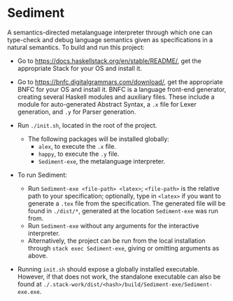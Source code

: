 # Sediment

A semantics-directed metalanguage interpreter through which one can type-check and debug language semantics given as specifications in a natural semantics.
To build and run this project:

- Go to https://docs.haskellstack.org/en/stable/README/, get the appropriate Stack for your OS and install it.

- Go to https://bnfc.digitalgrammars.com/download/, get the appropriate BNFC for your OS and install it. BNFC is a language front-end generator, creating several Haskell modules and auxiliary files. These include a module for auto-generated Abstract Syntax, a `.x` file for Lexer generation, and `.y` for Parser generation.

- Run `./init.sh`, located in the root of the project.
  - The following packages will be installed globally:
    - `alex`, to execute the `.x` file.
    - `happy`, to execute the `.y` file.
    - `Sediment-exe`, the metalanguage interpreter.

- To run Sediment:
  - Run `Sediment-exe <file-path> <latex>`; `<file-path>` is the relative path to your specification; optionally, type in `<latex>` if you want to generate a `.tex` file from the specification. The generated file will be found in `./dist/*`, generated at the location `Sediment-exe` was run from.
  - Run `Sediment-exe` without any arguments for the interactive interpreter.
  - Alternatively, the project can be run from the local installation through `stack exec Sediment-exe`, giving or omitting arguments as above.

- Running `init.sh` should expose a globally installed executable. However, if that does not work, the standalone executable can also be found at `./.stack-work/dist/<hash>/build/Sediment-exe/Sediment-exe.exe`.
